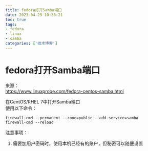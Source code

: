 ```yaml
---
title: fedora打开Samba端口
date: 2023-04-25 10:36:21
toc: true
tags:
- fedora
- linux
- samba
categories: ['技术博客']
---
```

# fedora打开Samba端口

来源：  
https://www.linuxprobe.com/fedora-centos-samba.html 

在CentOS/RHEL 7中打开Samba端口  
使用以下命令：

```
firewall-cmd --permanent --zone=public --add-service=samba
firewall-cmd --reload
```

注意事项：
1. 需要加用户密码时，使用本机已经有的账户，但秘密可以随便设置